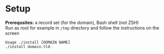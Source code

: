 # Setup

**Prerequsites:** `A` record set (for the domain), Bash shell (not ZSH)  
Run as root for example in `/tmp` directory and follow the instructions on the screen

```
Usage ./install [DOMAIN NAME]
./install domain.tld
```
